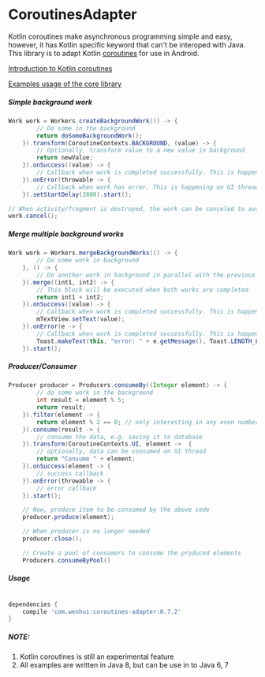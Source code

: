 # CoroutinesAdapter

Kotlin coroutines make asynchronous programming simple and easy, however, it has Kotlin specific keyword that can't be interoped with Java.
This library is to adapt Kotlin [coroutines](https://github.com/Kotlin/kotlinx.coroutines) for use in Android.

[Introduction to Kotlin coroutines](https://kotlinlang.org/docs/reference/coroutines.html)

[Examples usage of the core library](https://github.com/Kotlin/kotlinx.coroutines/blob/master/coroutines-guide.md)


##### Simple background work

```Java
Work work = Workers.createBackgroundWork(() -> {
        // Do some in the background
        return doSomeBackgroundWork();
    }).transform(CoroutineContexts.BACKGROUND, (value) -> {
        // Optionally, transform value to a new value in background
        return newValue;
    }).onSuccess((value) -> {
        // Callback when work is completed successfully. This is happending on UI thread
    }).onError(throwable -> {
        // Callback when work has error. This is happening on UI thread
    }).setStartDelay(2000).start();

// When activity/fragment is destroyed, the work can be canceled to avoid memory leak
work.cancel();

```

##### Merge multiple background works

```Java
Work work = Workers.mergeBackgroundWorks(() -> {
        // Do some work in background
    }, () -> {
        // Do another work in background in parallel with the previous work
    }).merge((int1, int2) -> {
        // This block will be executed when both works are completed
        return int1 + int2;
    }).onSuccess((value) -> {
        // Callback when work is completed successfully. This is happending on UI thread
        mTextView.setText(value);
    }).onError(e -> {
        // Callback when work is completed successfully. This is happending on UI thread
        Toast.makeText(this, "error: " + e.getMessage(), Toast.LENGTH_LONG).show();
    }).start();

```

##### Producer/Consumer

```Java
Producer producer = Producers.consumeBy((Integer element) -> {
        // do some work in the background
        int result = element % 5;
        return result;
    }).filter(element -> {
        return element % 2 == 0; // only interesting in any even numbers
    }).consume(result -> {
        // consume the data, e.g. saving it to database
    }).transform(CoroutineContexts.UI, element ->  {
        // optionally, data can be consumed on UI thread
        return "Consume " + element;
    }).onSuccess(element -> {
        // success callback
    }).onError(throwable -> {
        // error callback
    }).start();

    // Now, produce item to be consumed by the above code
    producer.produce(element);

    // When producer is no longer needed
    producer.close();

    // Create a pool of consumers to consume the produced elements
    Producers.consumeByPool()
```

##### Usage

```Groovy

dependencies {
    compile 'com.wenhui:coroutines-adapter:0.7.2'
}

```


##### NOTE:
1. Kotlin coroutines is still an experimental feature
2. All examples are written in Java 8, but can be use in to Java 6, 7